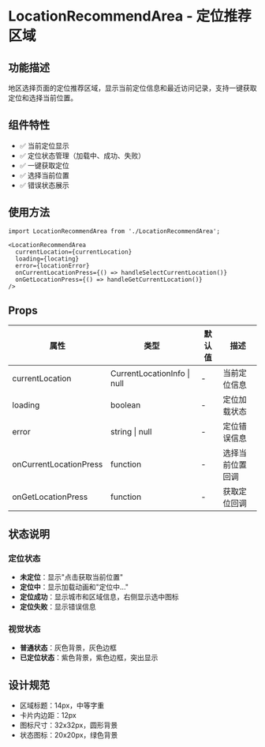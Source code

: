 # LocationRecommendArea - 定位推荐区域

## 功能描述
地区选择页面的定位推荐区域，显示当前定位信息和最近访问记录，支持一键获取定位和选择当前位置。

## 组件特性
- ✅ 当前定位显示
- ✅ 定位状态管理（加载中、成功、失败）
- ✅ 一键获取定位
- ✅ 选择当前位置
- ✅ 错误状态展示

## 使用方法

```tsx
import LocationRecommendArea from './LocationRecommendArea';

<LocationRecommendArea
  currentLocation={currentLocation}
  loading={locating}
  error={locationError}
  onCurrentLocationPress={() => handleSelectCurrentLocation()}
  onGetLocationPress={() => handleGetCurrentLocation()}
/>
```

## Props

| 属性 | 类型 | 默认值 | 描述 |
|------|------|--------|------|
| currentLocation | CurrentLocationInfo \| null | - | 当前定位信息 |
| loading | boolean | - | 定位加载状态 |
| error | string \| null | - | 定位错误信息 |
| onCurrentLocationPress | function | - | 选择当前位置回调 |
| onGetLocationPress | function | - | 获取定位回调 |

## 状态说明

### 定位状态
- **未定位**：显示"点击获取当前位置"
- **定位中**：显示加载动画和"定位中..."
- **定位成功**：显示城市和区域信息，右侧显示选中图标
- **定位失败**：显示错误信息

### 视觉状态
- **普通状态**：灰色背景，灰色边框
- **已定位状态**：紫色背景，紫色边框，突出显示

## 设计规范
- 区域标题：14px，中等字重
- 卡片内边距：12px
- 图标尺寸：32x32px，圆形背景
- 状态图标：20x20px，绿色背景
